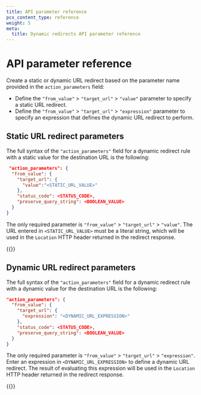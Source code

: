 ```yaml
---
title: API parameter reference
pcx_content_type: reference
weight: 5
meta:
  title: Dynamic redirects API parameter reference
---
```


# API parameter reference

Create a static or dynamic URL redirect based on the parameter name provided in the `action_parameters` field:

* Define the `"from_value"` > `"target_url"` > `"value"` parameter to specify a static URL redirect.
* Define the `"from_value"` > `"target_url"` > `"expression"` parameter to specify an expression that defines the dynamic URL redirect to perform.

## Static URL redirect parameters

The full syntax of the `"action_parameters"` field for a dynamic redirect rule with a static value for the destination URL is the following:

```json
 "action_parameters": {
  "from_value": {
    "target_url": {
      "value":"<STATIC_URL_VALUE>"
    },
    "status_code": <STATUS_CODE>,
    "preserve_query_string": <BOOLEAN_VALUE>
  }
}
```

The only required parameter is `"from_value"` > `"target_url"` > `"value"`. The URL entered in `<STATIC_URL_VALUE>` must be a literal string, which will be used in the `Location` HTTP header returned in the redirect response.

{{<render file="url-forwarding/_optional-parameters.md">}}

## Dynamic URL redirect parameters

The full syntax of the `"action_parameters"` field for a dynamic redirect rule with a dynamic value for the destination URL is the following:

```json
"action_parameters": {
  "from_value": {
    "target_url": {
      "expression": "<DYNAMIC_URL_EXPRESSION>"
    },
    "status_code": <STATUS_CODE>,
    "preserve_query_string": <BOOLEAN_VALUE>
  }
}
```

The only required parameter is `"from_value"` > `"target_url"` > `"expression"`. Enter an expression in `<DYNAMIC_URL_EXPRESSION>` to define a dynamic URL redirect. The result of evaluating this expression will be used in the `Location` HTTP header returned in the redirect response.

{{<render file="url-forwarding/_optional-parameters.md">}}
